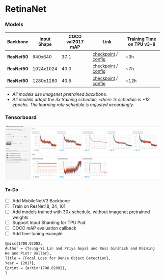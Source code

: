 # RetinaNet

### Models
| Backbone | Input Shape | COCO val2017 mAP | Link | Training Time on TPU v3-8 |
| --- | --- | --- | --- |  --- |
| **ResNet50** | 640x640 | 37.1 | [checkpoint](https://github.com/srihari-humbarwadi/retinanet-tensorflow2.x) / [config](configs/retinanet-640-3x-64-tpu.json) | ~3h |
| **ResNet50** | 1024x1024 | 40.0 | [checkpoint](https://github.com/srihari-humbarwadi/retinanet-tensorflow2.x) / [config](configs/retinanet-1026-3x-64-tpu.json) | ~7h |
| **ResNet50** | 1280x1280 | 40.5 | [checkpoint](https://github.com/srihari-humbarwadi/retinanet-tensorflow2.x) / [config](configs/retinanet-1280-3x-64-tpu.json) | ~12h |

 - *All models use imagenet pretrained backbone.*
 - *All models adopt the 3x training schedule, where 1x schedule is ~12 epochs. The learning rate schedule is adjusted accordingly.*

### Tensorboard
![loss curves](assets/tensorboard.png)



#### To-Do
 - [ ] Add MobileNetV3 Backbone
 - [ ] Train on ResNet18, 34, 101
 - [ ] Add models trained with 30x schedule, without imagenet pretrained weights
 - [ ] Support Input Sharding for TPU Pod
 - [ ] COCO mAP evaluation callback
 - [ ] Add fine-tuning example

```
@misc{1708.02002,
Author = {Tsung-Yi Lin and Priya Goyal and Ross Girshick and Kaiming He and Piotr Dollár},
Title = {Focal Loss for Dense Object Detection},
Year = {2017},
Eprint = {arXiv:1708.02002},
}
```
